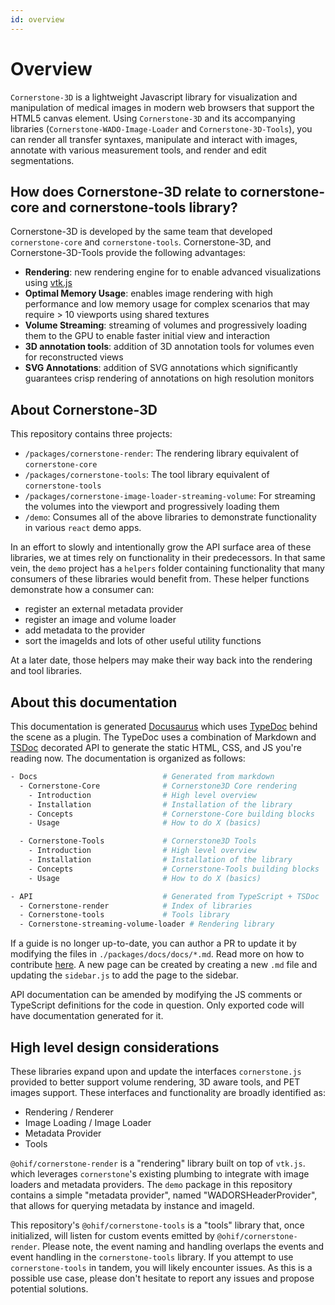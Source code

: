 ```yaml
---
id: overview
---
```


# Overview

`Cornerstone-3D` is a lightweight Javascript library for visualization and manipulation of medical images in modern web browsers that support the HTML5 canvas element.
Using `Cornerstone-3D` and its accompanying libraries (`Cornerstone-WADO-Image-Loader` and `Cornerstone-3D-Tools`), you can render all transfer syntaxes, manipulate and interact with images, annotate with various measurement tools, and render and edit segmentations.




## How does Cornerstone-3D relate to cornerstone-core and cornerstone-tools library?
Cornerstone-3D is developed by the same team that developed `cornerstone-core` and `cornerstone-tools`. Cornerstone-3D, and Cornerstone-3D-Tools provide the
following advantages:

- **Rendering**: new rendering engine for to enable advanced visualizations using [vtk.js](https://github.com/kitware/vtk-js)
- **Optimal Memory Usage**: enables image rendering with high performance and low memory usage for complex scenarios that may require > 10 viewports using shared textures
- **Volume Streaming**: streaming of volumes and progressively loading them to the GPU to enable faster initial view and interaction
- **3D annotation tools**: addition of 3D annotation tools for volumes even for reconstructed views
- **SVG Annotations**: addition of SVG annotations which significantly guarantees crisp rendering of annotations on high resolution monitors



## About Cornerstone-3D

This repository contains three projects:

- `/packages/cornerstone-render`: The rendering library equivalent of `cornerstone-core`
- `/packages/cornerstone-tools`: The tool library equivalent of `cornerstone-tools`
- `/packages/cornerstone-image-loader-streaming-volume`: For streaming the volumes into the viewport and progressively loading them
- `/demo`: Consumes all of the above libraries to demonstrate functionality in various `react` demo apps.

In an effort to slowly and intentionally grow the API surface area of these libraries,
we at times rely on functionality in their predecessors. In that same vein, the `demo`
project has a `helpers` folder containing functionality that many consumers of
these libraries would benefit from. These helper functions demonstrate how a consumer can:

- register an external metadata provider
- register an image and volume loader
- add metadata to the provider
- sort the imageIds and lots of other useful utility functions

At a later date, those helpers may make their
way back into the rendering and tool libraries.

## About this documentation

This documentation is generated [Docusaurus](https://docusaurus.io/) which uses
[TypeDoc](https://typedoc.org/) behind the scene as a plugin. The TypeDoc uses
a combination of Markdown and [TSDoc](https://tsdoc.org/) decorated API to generate
the static HTML, CSS, and JS you're reading now. The documentation is organized
as follows:

```bash
- Docs                            # Generated from markdown
  - Cornerstone-Core              # Cornerstone3D Core rendering
    - Introduction                # High level overview
    - Installation                # Installation of the library
    - Concepts                    # Cornerstone-Core building blocks
    - Usage                       # How to do X (basics)

  - Cornerstone-Tools             # Cornerstone3D Tools
    - Introduction                # High level overview
    - Installation                # Installation of the library
    - Concepts                    # Cornerstone-Tools building blocks
    - Usage                       # How to do X (basics)

- API                             # Generated from TypeScript + TSDoc
  - Cornerstone-render            # Index of libraries
  - Cornerstone-tools             # Tools library
  - Cornerstone-streaming-volume-loader # Rendering library
```

If a guide is no longer up-to-date, you can author a PR to update it by modifying
the files in `./packages/docs/docs/*.md`. Read more on how to contribute [here](../contribute/pull-request.md).
A new page can be created by creating a new `.md` file and updating the `sidebar.js` to add the page
to the sidebar.

API documentation can be amended by modifying the JS comments
or TypeScript definitions for the code in question. Only exported code will have
documentation generated for it.

## High level design considerations

These libraries expand upon and update the interfaces `cornerstone.js` provided
to better support volume rendering, 3D aware tools, and PET images support. These
interfaces and functionality are broadly identified as:

- Rendering / Renderer
- Image Loading / Image Loader
- Metadata Provider
- Tools

`@ohif/cornerstone-render` is a "rendering" library built on top of `vtk.js`.
which leverages `cornerstone`'s existing plumbing to integrate with image loaders and metadata providers. The `demo` package in this repository contains a simple "metadata provider", named "WADORSHeaderProvider", that allows for querying metadata by instance and
imageId.

This repository's `@ohif/cornerstone-tools` is a "tools" library that, once initialized, will listen for custom events emitted by `@ohif/cornerstone-render`. Please note, the event naming and handling overlaps the events and event handling in the `cornerstone-tools` library. If you attempt to use `cornerstone-tools` in tandem, you will likely encounter issues. As this is a possible use case, please don't hesitate to report any issues and propose potential solutions.

